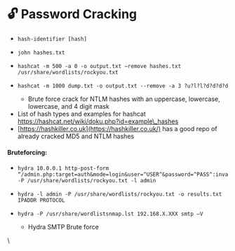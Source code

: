 # 🔓 Password Cracking

* ```
  hash-identifier [hash]
  ```
* ```
  john hashes.txt
  ```
* ```
  hashcat -m 500 -a 0 -o output.txt –remove hashes.txt /usr/share/wordlists/rockyou.txt
  ```
* ```
  hashcat -m 1000 dump.txt -o output.txt --remove -a 3 ?u?l?l?d?d?d?d
  ```
  * Brute force crack for NTLM hashes with an uppercase, lowercase, lowercase, and 4 digit mask
* List of hash types and examples for hashcat [https://hashcat.net/wiki/doku.php?id=example\_hashes ](https://hashcat.net/wiki/doku.php?id=example\_hashes)
* [https://hashkiller.co.uk](https://hashkiller.co.uk/) has a good repo of already cracked MD5 and NTLM hashes

#### **Bruteforcing:** <a href="#toc475368995" id="toc475368995"></a>

* ```
  hydra 10.0.0.1 http-post-form “/admin.php:target=auth&mode=login&user=^USER^&password=^PASS^:invalid” -P /usr/share/wordlists/rockyou.txt -l admin
  ```
* ```
  hydra -l admin -P /usr/share/wordlists/rockyou.txt -o results.txt IPADDR PROTOCOL
  ```
* ```
  hydra -P /usr/share/wordlistsnmap.lst 192.168.X.XXX smtp –V
  ```
  * Hydra SMTP Brute force

\
